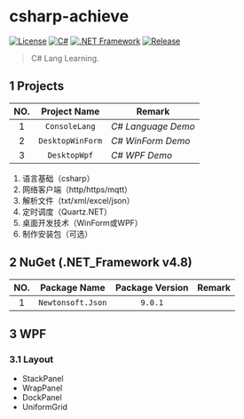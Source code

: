 # csharp-achieve

[![License](https://img.shields.io/badge/License-MIT-green.svg?style=flat&logo=git)](https://www.mit-license.org)
[![C#](https://img.shields.io/badge/C%23-7.2-brightgreen.svg?style=flat&logo=csharp)](https://learn.microsoft.com/zh-cn/dotnet/csharp/programming-guide)
[![.NET Framework](https://img.shields.io/badge/.NET_Framework-4.8-brightgreen.svg?style=flat&logo=.net)](https://dotnet.microsoft.com/zh-cn/download/dotnet-framework)
[![Release](https://img.shields.io/badge/Release-0.3.0-blue.svg)](https://github.com/aaric/csharp-achieve/releases)

> C# Lang Learning.

## 1 Projects

|NO.|Project Name|Remark|
|:---:|:---:|-----|
|1|`ConsoleLang`|*C# Language Demo*|
|2|`DesktopWinForm`|*C# WinForm Demo*|
|3|`DesktopWpf`|*C# WPF Demo*|

1. 语言基础（csharp）
2. 网络客户端（http/https/mqtt）
3. 解析文件（txt/xml/excel/json）
4. 定时调度（Quartz.NET）
5. 桌面开发技术（WinForm或WPF）
6. 制作安装包（可选）

## 2 NuGet (.NET_Framework v4.8)

|NO.|Package Name|Package Version|Remark|
|:---:|:---:|:---:|-----|
|1|`Newtonsoft.Json`|`9.0.1`||

## 3 WPF

### 3.1 Layout

- StackPanel
- WrapPanel
- DockPanel
- UniformGrid
